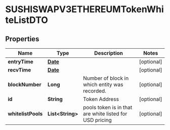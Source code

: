 

# SUSHISWAPV3ETHEREUMTokenWhiteListDTO

## Properties

Name | Type | Description | Notes
------------ | ------------- | ------------- | -------------
**entryTime** | [**Date**](Date.md) |  |  [optional]
**recvTime** | [**Date**](Date.md) |  |  [optional]
**blockNumber** | **Long** | Number of block in which entity was recorded. |  [optional]
**id** | **String** | Token Address |  [optional]
**whitelistPools** | **List&lt;String&gt;** | pools token is in that are white listed for USD pricing |  [optional]




